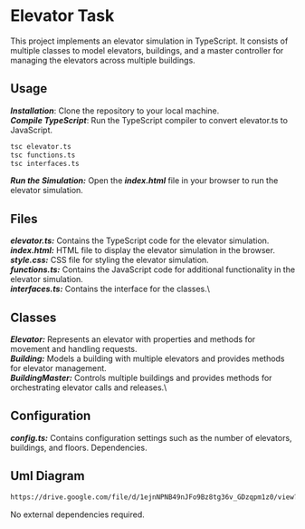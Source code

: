 # Elevator Task
This project implements an elevator simulation in TypeScript. It consists of multiple classes to model elevators, buildings, and a master controller for managing the elevators across multiple buildings.

## Usage
***Installation***: Clone the repository to your local machine.\
***Compile TypeScript***: Run the TypeScript compiler to convert elevator.ts to JavaScript.

```bash
tsc elevator.ts
tsc functions.ts
tsc interfaces.ts
```

***Run the Simulation:*** Open the ***index.html*** file in your browser to run the elevator simulation.

## Files
***elevator.ts:*** Contains the TypeScript code for the elevator simulation.\
***index.html:*** HTML file to display the elevator simulation in the browser.\
***style.css:*** CSS file for styling the elevator simulation.\
***functions.ts:*** Contains the JavaScript code for additional functionality in the 
elevator simulation.\
***interfaces.ts:*** Contains the interface for the classes.\

## Classes
***Elevator:*** Represents an elevator with properties and methods for movement and handling requests.\
***Building:*** Models a building with multiple elevators and provides methods for elevator management.\
***BuildingMaster:*** Controls multiple buildings and provides methods for orchestrating elevator calls and releases.\
## Configuration
***config.ts:*** Contains configuration settings such as the number of elevators, buildings, and floors.
Dependencies\.

## Uml Diagram
```bash
https://drive.google.com/file/d/1ejnNPNB49nJFo9Bz8tg36v_GDzqpm1z0/view?usp=drive_link
```

No external dependencies required.
